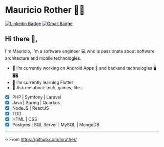 # Mauricio Rother :man_technologist:

[![Linkedin Badge](https://img.shields.io/badge/-LinkedIn-blue?style=flat-square&logo=Linkedin&logoColor=white&link=https://www.linkedin.com/in/mauriciorother/)](https://www.linkedin.com/in/mauriciorother/)
[![Gmail Badge](https://img.shields.io/badge/-Gmail-c14438?style=flat-square&logo=Gmail&logoColor=white&link=mailto:mauriciorother@gmail.com)](mailto:mauriciorother@gmail.com/)
<br/>

## Hi there 👋, 
I'm Mauricio, I'm a software engineer 💻 who is passionate about software architecture and mobile technologies.

- 🔭 I’m currently working on Android Apps 📱 and backend technologies 🖥🖥🖥
- 🌱 I’m currently learning Flutter
- 💬 Ask me about: tech, games, life...

- [x] PHP | Symfony | Laravel
- [x] Java | Spring | Quarkus
- [x] NodeJS | ReactJS
- [x] TDD
- [x] HTML | CSS
- [x] Postgres | SQL Server | MySQL | MongoDB

---
⭐️ From https://github.com/mrother/
